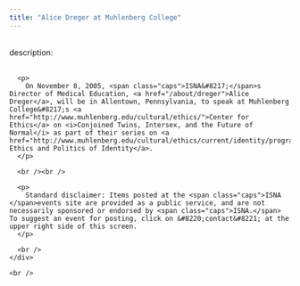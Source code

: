 ```yaml
---
title: "Alice Dreger at Muhlenberg College"
---
```


<div class="flexinode-body flexinode-2">
  <div class="flexinode-textarea-1">
    <div class="form-item">
      <br /> <label>description:</label><br /><br /> 
      
      <p>
        On November 8, 2005, <span class="caps">ISNA&#8217;</span>s Director of Medical Education, <a href="/about/dreger">Alice Dreger</a>, will be in Allentown, Pennsylvania, to speak at Muhlenberg College&#8217;s <a href="http://www.muhlenberg.edu/cultural/ethics/">Center for Ethics</a> on <i>Conjoined Twins, Intersex, and the Future of Normal</i> as part of their series on <a href="http://www.muhlenberg.edu/cultural/ethics/current/identity/program.html">The Ethics and Politics of Identity</a>.
      </p>
      
      <br /><br />
      
      <p>
        Standard disclaimer: Items posted at the <span class="caps">ISNA </span>events site are provided as a public service, and are not necessarily sponsored or endorsed by <span class="caps">ISNA.</span> To suggest an event for posting, click on &#8220;contact&#8221; at the upper right side of this screen.
      </p>
      
      <br />
    </div>
    
    <br />
  </div>
</div>